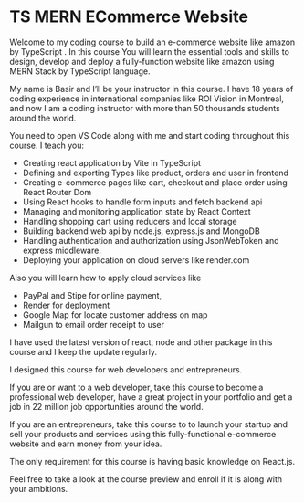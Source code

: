 # TS MERN ECommerce Website

Welcome to my coding course to build an e-commerce website like amazon by TypeScript . In this course You will learn the essential tools and skills to design, develop and deploy a fully-function website like amazon using MERN Stack by TypeScript language.

My name is Basir and I’ll be your instructor in this course. I have 18 years of coding experience in international companies like ROI Vision in Montreal,
and now I am a coding instructor with more than 50 thousands students around the world.

You need to open VS Code along with me and start coding throughout this course.
I teach you:

- Creating react application by Vite in TypeScript
- Defining and exporting Types like product, orders and user in frontend
- Creating e-commerce pages like cart, checkout and place order using React Router Dom
- Using React hooks to handle form inputs and fetch backend api
- Managing and monitoring application state by React Context
- Handling shopping cart using reducers and local storage
- Building backend web api by node.js, express.js and MongoDB
- Handling authentication and authorization using JsonWebToken and express middleware.
- Deploying your application on cloud servers like render.com

Also you will learn how to apply cloud services like

- PayPal and Stipe for online payment,
- Render for deployment
- Google Map for locate customer address on map
- Mailgun to email order receipt to user

I have used the latest version of react, node and other package in this course and I keep the update regularly.

I designed this course for web developers and entrepreneurs.

If you are or want to a web developer, take this course to become a professional web developer, have a great project in your portfolio and get a job in 22 million job opportunities around the world.

If you are an entrepreneurs, take this course to to launch your startup and sell your products and services using this fully-functional e-commerce website and earn money from your idea.

The only requirement for this course is having basic knowledge on React.js.

Feel free to take a look at the course preview and enroll if it is along with your ambitions.
